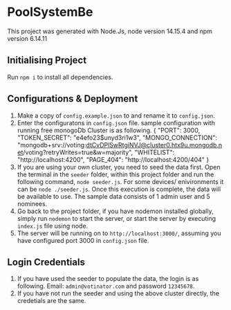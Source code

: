 # PoolSystemBe

This project was generated with Node.Js, node version 14.15.4 and  npm version 6.14.11

## Initialising Project

Run `npm i` to install all dependencies.

## Configurations & Deployment

1. Make a copy of `config.example.json` to and rename it to `config.json`.
2. Enter the configuratons in `config.json` file. sample configuration with running free monogoDb Cluster is as following.
{
    "PORT": 3000,
    "TOKEN_SECRET": "e4efo23$unyd3ri1w3",
    "MONGO_CONNECTION": "mongodb+srv://voting:dtCvDPlSwRtgiNVJ@cluster0.htx9u.mongodb.net/voting?retryWrites=true&w=majority",
    "WHITELIST": "http://localhost:4200",
    "PAGE_404": "http://localhost:4200/404"
}
3. If you are using your own cluster, you need to seed the data first. Open the terminal in the `seeder` folder, within this project folder and run the following command, `node seeder.js`. For some devices/ enivironments it can be `node ./seeder.js`. Once this execution is complete, the data will be available to use. The sample data consists of 1 admin user and 5 nominees.
4. Go back to the project folder, if you have nodemon installed globally, simply run `nodemon` to start the server, or start the server by executing `index.js` file using node.
5. The server will be running on to `http://localhost:3000/`, assuming you have configured port 3000 in `config.json` file. 


## Login Credentials

1. If you have used the seeder to populate the data, the login is as following. Email: `admin@votinator.com` and password `12345678`.
2. If you have not run the seeder and using the above cluster directly, the credetials are the same.